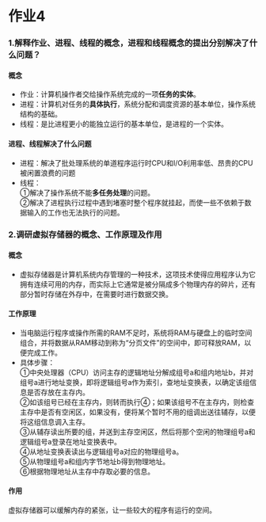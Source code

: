 # 作业4

### 1.解释作业、进程、线程的概念，进程和线程概念的提出分别解决了什么问题？  
#### 概念
* 作业：计算机操作者交给操作系统完成的一项**任务的实体**。   
* 进程：计算机对任务的**具体执行**，系统分配和调度资源的基本单位，操作系统结构的基础。  
* 线程：是比进程更小的能独立运行的基本单位，是进程的一个实体。  
#### 进程、线程解决了什么问题  
* 进程：解决了批处理系统的单道程序运行时CPU和I/O利用率低、昂贵的CPU被闲置浪费的问题    
* 线程：  
①解决了操作系统不能**多任务处理**的问题。   
②解决了进程执行过程中遇到堵塞时整个程序就挂起，而使一些不依赖于数据输入的工作也无法执行的问题。

### 2.调研虚拟存储器的概念、工作原理及作用
#### 概念
* 虚拟存储器是计算机系统内存管理的一种技术，这项技术使得应用程序认为它拥有连续可用的内存，而实际上它通常是被分隔成多个物理内存的碎片，还有部分暂时存储在外存中，在需要时进行数据交换。
#### 工作原理
* 当电脑运行程序或操作所需的RAM不足时，系统将RAM与硬盘上的临时空间组合，并将数据从RAM移动到称为“分页文件”的空间中，即可释放RAM，以便完成工作。  
* 具体步骤：  
①中央处理器（CPU）访问主存的逻辑地址分解成组号a和组内地址b，并对组号a进行地址变换，即将逻辑组号a作为索引，查地址变换表，以确定该组信息是否存放在主存内。  
②如该组号已经在主存内，则转而执行④；如果该组号不在主存内，则检查主存中是否有空闲区，如果没有，便将某个暂时不用的组调出送往辅存，以便将这组信息调入主存。  
③从辅存读出所要的组，并送到主存空闲区，然后将那个空闲的物理组号a和逻辑组号a登录在地址变换表中。  
④从地址变换表读出与逻辑组号a对应的物理组号a。  
⑤从物理组号a和组内字节地址b得到物理地址。  
⑥根据物理地址从主存中存取必要的信息。
#### 作用
虚拟存储器可以缓解内存的紧张，让一些较大的程序有运行的空间。
